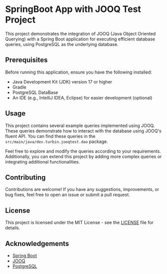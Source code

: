 # SpringBoot App with JOOQ Test Project

This project demonstrates the integration of JOOQ (Java Object Oriented Querying) with a Spring Boot application for executing efficient database queries, using PostgreSQL as the underlying database.

## Prerequisites

Before running this application, ensure you have the following installed:

- Java Development Kit (JDK) version 17 or higher
- Gradle
- PostgreSQL DataBase
- An IDE (e.g., IntelliJ IDEA, Eclipse) for easier development (optional)

## Usage

This project contains several example queries implemented using JOOQ. These queries demonstrate how to interact with the database using JOOQ's fluent API. You can find these queries in the `src/main/java/dev.turbin.jooqtest.dao` package.

Feel free to explore and modify the queries according to your requirements. Additionally, you can extend this project by adding more complex queries or integrating additional functionalities.

## Contributing

Contributions are welcome! If you have any suggestions, improvements, or bug fixes, feel free to open an issue or submit a pull request.

## License

This project is licensed under the MIT License - see the [LICENSE](LICENSE) file for details.

## Acknowledgements

- [Spring Boot](https://spring.io/projects/spring-boot)
- [JOOQ](https://www.jooq.org/)
- [PostgreSQL](https://www.postgresql.org/)

